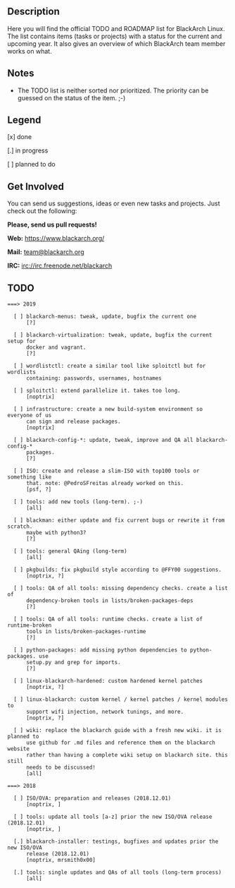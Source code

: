 ## Description

Here you will find the official TODO and ROADMAP list for BlackArch Linux. The list
contains items (tasks or projects) with a status for the current and upcoming year.
It also gives an overview of which BlackArch team member works on what.


## Notes

- The TODO list is neither sorted nor prioritized. The priority can be
guessed on the status of the item. ;-)


## Legend

[x] done

[.] in progress

[ ] planned to do


## Get Involved

You can send us suggestions, ideas or even new tasks and projects.
Just check out the following:

**Please, send us pull requests!**

**Web:** https://www.blackarch.org/

**Mail:** team@blackarch.org

**IRC:** [irc://irc.freenode.net/blackarch](irc://irc.freenode.net/blackarch)


## TODO

```
===> 2019

  [ ] blackarch-menus: tweak, update, bugfix the current one
      [?]

  [ ] blackarch-virtualization: tweak, update, bugfix the current setup for
      docker and vagrant.
      [?]

  [ ] wordlistctl: create a similar tool like sploitctl but for wordlists
      containing: passwords, usernames, hostnames

  [ ] sploitctl: extend parallelize it. takes too long.
      [noptrix]

  [ ] infrastructure: create a new build-system environment so everyone of us
      can sign and release packages.
      [noptrix]

  [ ] blackarch-config-*: update, tweak, improve and QA all blackarch-config-*
      packages.
      [?]

  [ ] ISO: create and release a slim-ISO with top100 tools or something like
      that. note: @PedroSFreitas already worked on this.
      [psf, ?]

  [ ] tools: add new tools (long-term). ;-)
      [all]

  [ ] blackman: either update and fix current bugs or rewrite it from scratch.
      maybe with python3?
      [?]

  [ ] tools: general QAing (long-term)
      [all]

  [ ] pkgbuilds: fix pkgbuild style according to @FFY00 suggestions.
      [noptrix, ?]

  [ ] tools: QA of all tools: missing dependency checks. create a list of
      dependency-broken tools in lists/broken-packages-deps
      [?]

  [ ] tools: QA of all tools: runtime checks. create a list of runtime-broken
      tools in lists/broken-packages-runtime
      [?]

  [ ] python-packages: add missing python dependencies to python-packages. use
      setup.py and grep for imports.
      [?]

  [ ] linux-blackarch-hardened: custom hardened kernel patches
      [noptrix, ?]

  [ ] linux-blackarch: custom kernel / kernel patches / kernel modules to
      support wifi injection, network tunings, and more.
      [noptrix, ?]

  [ ] wiki: replace the blackarch guide with a fresh new wiki. it is planned to
      use github for .md files and reference them on the blackarch website
      rather than having a complete wiki setup on blackarch site. this still
      needs to be discussed!
      [all]

===> 2018

  [ ] ISO/OVA: preparation and releases (2018.12.01)
      [noptrix, ]

  [ ] tools: update all tools [a-z] prior the new ISO/OVA release (2018.12.01)
      [noptrix, ]

  [.] blackarch-installer: testings, bugfixes and updates prior the new ISO/OVA
      release (2018.12.01)
      [noptrix, mrsmith0x00]

  [.] tools: single updates and QAs of all tools (long-term process)
      [all]
```
